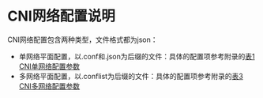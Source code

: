 # CNI网络配置说明<a name="ZH-CN_TOPIC_0184808073"></a>

CNI网络配置包含两种类型，文件格式都为json：

-   单网络平面配置，以.conf和.json为后缀的文件：具体的配置项参考附录的[表1 CNI单网络配置参数](CNI配置参数.md#zh-cn_topic_0184347952_table425023335913)
-   多网络平面配置，以.conflist为后缀的文件：具体的配置项参考附录的[表3 CNI多网络配置参数](CNI配置参数.md#zh-cn_topic_0184347952_table657910563105)

